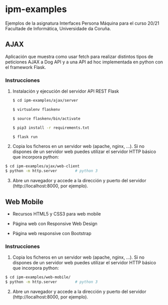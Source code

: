 ipm-examples
============

Ejemplos de la asignatura Interfaces Persona Máquina para el curso 20/21
Facultade de Informática, Universidade da Coruña.

## AJAX

Aplicación que muestra como usar fetch para realizar distintos tipos de peticiones AJAX a Dog API y a una API ad hoc implementada en python con el framework Flask.

### Instrucciones

1. Instalación y ejecución del servidor API REST Flask

   ```bash
   $ cd ipm-examples/ajax/server
   
   $ virtualenv flaskenv
   
   $ source flaskenv/bin/activate
   
   $ pip3 install -r requirements.txt
   
   $ flask run
   ```

   

2. Copia los ficheros en un servidor web (apache, nginx, ...). Si no dispones de un servidor web puedes utilizar el servidor HTTP básico que incorpora python: 
```bash
$ cd ipm-examples/ajax/web-client
$ python -m http.server        # python 3
```
3. Abre un navegador y accede a la dirección y puerto del servidor (http://localhost:8000, por ejemplo).

## Web Mobile

* Recursos HTML5 y CSS3 para web mobile

* Página web con Responsive Web Design

* Página web responsive con Bootstrap

### Instrucciones

1. Copia los ficheros en un servidor web (apache, nginx, ...). Si no dispones de un servidor web puedes utilizar el servidor HTTP básico que incorpora python: 
```bash
$ cd ipm-examples/web-mobile/
$ python -m http.server        # python 3
```
2. Abre un navegador y accede a la dirección y puerto del servidor (http://localhost:8000, por ejemplo).
